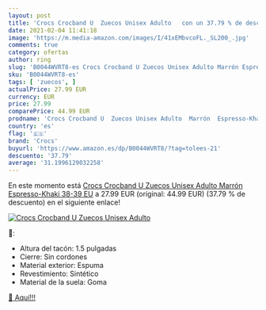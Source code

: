 ```yaml
---
layout: post
title: 'Crocs Crocband U  Zuecos Unisex Adulto   con un 37.79 % de descuento'
date: 2021-02-04 11:41:18
image: 'https://m.media-amazon.com/images/I/41xEMbvcoFL._SL200_.jpg'
comments: true
category: ofertas
author: ring
slug: 'B0044WVRT8-es Crocs Crocband U Zuecos Unisex Adulto Marrón Espresso-...'
sku: 'B0044WVRT8-es'
tags: [ 'zuecos', ]
actualPrice: 27.99 EUR
currency: EUR
price: 27.99
comparePrice: 44.99 EUR
prodname: 'Crocs Crocband U  Zuecos Unisex Adulto  Marrón  Espresso-Khaki   38-39 EU'
country: 'es'
flag: '🇪🇸'
brand: 'Crocs'
buyurl: 'https://www.amazon.es/dp/B0044WVRT8/?tag=tolees-21'
descuento: '37.79'
average: '31.1996129032258'
---
```


En este momento está [Crocs Crocband U  Zuecos Unisex Adulto  Marrón  Espresso-Khaki   38-39 EU](https://www.amazon.es/dp/B0044WVRT8/?tag=tolees-21) a 27.99 EUR (original: 44.99 EUR) (37.79 %  de descuento) en el siguiente enlace!

[![Crocs Crocband U  Zuecos Unisex Adulto  ](https://m.media-amazon.com/images/I/41xEMbvcoFL._SL200_.jpg)](https://www.amazon.es/dp/B0044WVRT8/?tag=tolees-21)

🔎:

- Altura del tacón: 1.5 pulgadas
- Cierre: Sin cordones
- Material exterior: Espuma
- Revestimiento: Sintético
- Material de la suela: Goma

[🛒 Aquí!!!](https://www.amazon.es/dp/B0044WVRT8/?tag=tolees-21)
